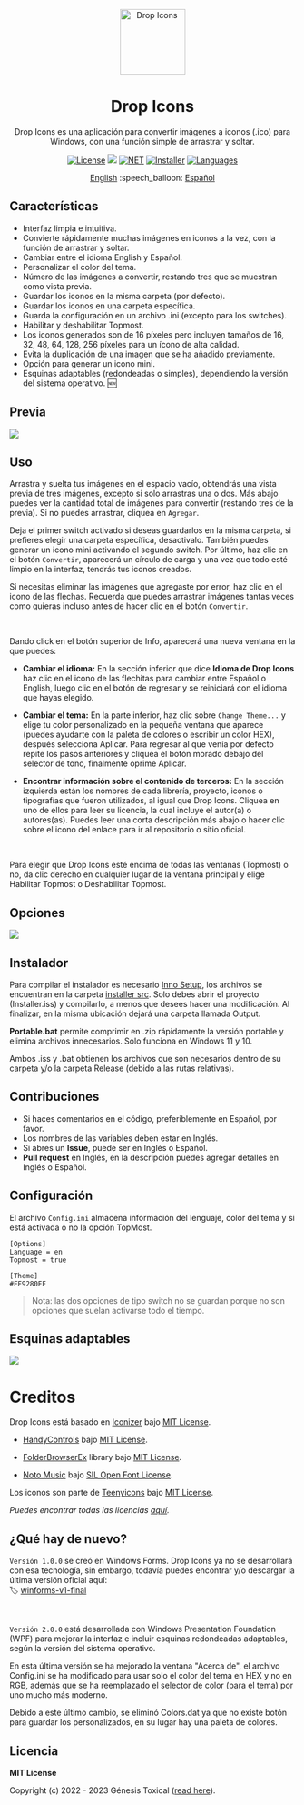 <p align="center"></p>
<p align="center"><a href="#"><img width="115px" src="docs/assets/Logo-115px.png" align="center" alt="Drop Icons"/></a></p>
<h1 align="center">Drop Icons</h1>
<p align="center">Drop Icons es una aplicación para convertir imágenes a iconos (.ico) para Windows, con una función simple de arrastrar y soltar.</p>

<p align="center">
 <a href="LICENSE"><img alt="License" src="https://img.shields.io/badge/License-MIT-9280FF?style=flat-square&labelColor=343B45"/></a>
 <a href="https://github.com/genesistoxical/drop-icons/releases/tag/2.0.0"><img src="https://img.shields.io/github/v/release/genesistoxical/drop-icons.svg?color=9280FF&label=Release&style=flat-square&labelColor=343B45"/></a>
 <a href="#"><img alt="NET" src="https://img.shields.io/badge/.NET_Framework-4.8-9280FF?style=flat-square&labelColor=343B45"/></a> 
 <a href="/installer%20src"><img alt="Installer" src="https://img.shields.io/badge/Installer-ISS-9280FF?style=flat-square&labelColor=343B45"/></a>
 <a href="#"><img alt="Languages" src="https://img.shields.io/badge/Idiomas-2-9280FF?style=flat-square&labelColor=343B45"/></a>
</p>

<p align="center">
<a href="README.md">English</a> :speech_balloon: <a href="README-es.md">Español</a>
</p>

## Características
* Interfaz limpia e intuitiva.
* Convierte rápidamente muchas imágenes en iconos a la vez, con la función de arrastrar y soltar.
* Cambiar entre el idioma English y Español.
* Personalizar el color del tema.
* Número de las imágenes a convertir, restando tres que se muestran como vista previa.
* Guardar los iconos en la misma carpeta (por defecto).
* Guardar los iconos en una carpeta específica.
* Guarda la configuración en un archivo .ini (excepto para los switches).
* Habilitar y deshabilitar Topmost.
* Los iconos generados son de 16 píxeles pero incluyen tamaños de 16, 32, 48, 64, 128, 256 píxeles para un ícono de alta calidad.
* Evita la duplicación de una imagen que se ha añadido previamente.
* Opción para generar un icono mini.
* Esquinas adaptables (redondeadas o simples), dependiendo la versión del sistema operativo. 🆕

## Previa
<a href="#"><img src="docs/assets/Drop-Icons-v2.gif"/></a>

## Uso
Arrastra y suelta tus imágenes en el espacio vacío, obtendrás una vista previa de tres imágenes, excepto si solo arrastras una o dos. Más abajo puedes ver la cantidad total de imágenes para convertir (restando tres de la previa). Si no puedes arrastrar, cliquea en `Agregar`.

Deja el primer switch activado si deseas guardarlos en la misma carpeta, si prefieres elegir una carpeta específica, desactivalo. También puedes generar un icono mini activando el segundo switch. Por último, haz clic en el botón `Convertir`, aparecerá un círculo de carga y una vez que todo esté limpio en la interfaz, tendrás tus iconos creados.

Si necesitas eliminar las imágenes que agregaste por error, haz clic en el icono de las flechas. Recuerda que puedes arrastrar imágenes tantas veces como quieras incluso antes de hacer clic en el botón `Convertir`.

<br>

Dando click en el botón superior de Info, aparecerá una nueva ventana en la que puedes:

- **Cambiar el idioma:** En la sección inferior que dice **Idioma de Drop Icons** haz clic en el icono de las flechitas para cambiar entre Español o English, luego clic en el botón de regresar y se reiniciará con el idioma que hayas elegido.

- **Cambiar el tema:** En la parte inferior, haz clic sobre `Change Theme...` y elige tu color personalizado en la pequeña ventana que aparece (puedes ayudarte con la paleta de colores o escribir un color HEX), después selecciona Aplicar. Para regresar al que venía por defecto repite los pasos anteriores y cliquea el botón morado debajo del selector de tono, finalmente oprime Aplicar.

- **Encontrar información sobre el contenido de terceros:** En la sección izquierda están los nombres de cada librería, proyecto, iconos o tipografías que fueron utilizados, al igual que Drop Icons. Cliquea en uno de ellos para leer su licencia, la cual incluye el autor(a) o autores(as). Puedes leer una corta descripción más abajo o hacer clic sobre el icono del enlace para ir al repositorio o sitio oficial.

<br>

Para elegir que Drop Icons esté encima de todas las ventanas (Topmost) o no, da clic derecho en cualquier lugar de la ventana principal y elige Habilitar Topmost o Deshabilitar Topmost.

## Opciones
<a href="#"><img src="docs/assets/Drop-Icons-Options-v2.gif"/></a>

## Instalador
Para compilar el instalador es necesario [Inno Setup](https://jrsoftware.org/isinfo.php), los archivos se encuentran en la carpeta [installer src](/installer%20src). Solo debes abrir el proyecto (Installer.iss) y compilarlo, a menos que desees hacer una modificación. Al finalizar, en la misma ubicación dejará una carpeta llamada Output.

**Portable.bat** permite comprimir en .zip rápidamente la versión portable y elimina archivos innecesarios. Solo funciona en Windows 11 y 10.

Ambos .iss y .bat obtienen los archivos que son necesarios dentro de su carpeta y/o la carpeta Release (debido a las rutas relativas).

## Contribuciones
* Si haces comentarios en el código, preferiblemente en Español, por favor.
* Los nombres de las variables deben estar en Inglés.
* Si abres un **Issue**, puede ser en Inglés o Español.
* **Pull request** en Inglés, en la descripción puedes agregar detalles en Inglés o Español.

## Configuración
El archivo `Config.ini` almacena información del lenguaje, color del tema y si está activada o no la opción TopMost.

~~~
[Options]
Language = en
Topmost = true

[Theme]
#FF9280FF
~~~

>Nota: las dos opciones de tipo switch no se guardan porque no son opciones que suelan activarse todo el tiempo.

## Esquinas adaptables
<a href="#"><img src="docs/assets/Drop-Icons-Corners-v2.png"/></a>

# Creditos
Drop Icons está basado en [Iconizer](https://github.com/willnode/Iconizer) bajo [MIT License](https://github.com/willnode/Iconizer/blob/master/LICENSE).

* [HandyControls](https://github.com/ghost1372/HandyControls) bajo [MIT License](https://github.com/ghost1372/HandyControls/blob/develop/LICENSE).

* [FolderBrowserEx](https://github.com/evaristocuesta/FolderBrowserEx) library bajo [MIT License](https://github.com/evaristocuesta/FolderBrowserEx/blob/master/LICENSE).

* [Noto Music](https://fonts.google.com/noto/specimen/Noto+Music) bajo [SIL Open Font License](#).

Los iconos son parte de [Teenyicons](https://github.com/teenyicons/teenyicons) bajo [MIT License](https://github.com/teenyicons/teenyicons/blob/master/LICENSE).

*Puedes encontrar todas las licencias [aquí](/src/DropIcons/Docs).*

## ¿Qué hay de nuevo?
`Versión 1.0.0` se creó en Windows Forms. Drop Icons ya no se desarrollará con esa tecnología, sin embargo, todavía puedes encontrar y/o descargar la última versión oficial aquí:
<br>
🏷️ [winforms-v1-final](https://github.com/genesistoxical/drop-icons/tree/winforms-v1-final)

<br>

`Versión 2.0.0` está desarrollada con Windows Presentation Foundation (WPF) para mejorar la interfaz e incluir esquinas redondeadas adaptables, según la versión del sistema operativo.

En esta última versión se ha mejorado la ventana "Acerca de", el archivo Config.ini se ha modificado para usar solo el color del tema en HEX y no en RGB, además que se ha reemplazado el selector de color (para el tema) por uno mucho más moderno.

Debido a este último cambio, se eliminó Colors.dat ya que no existe botón para guardar los personalizados, en su lugar hay una paleta de colores.

## Licencia
**MIT License**

Copyright (c) 2022 - 2023 Génesis Toxical ([read here](LICENSE)).
